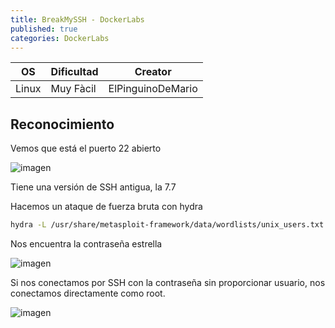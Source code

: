 ```yaml
---
title: BreakMySSH - DockerLabs
published: true
categories: DockerLabs
---
```



| OS     | Dificultad  | Creator           |
| ------ | ----------- | -------------     | 
| Linux  | Muy Fàcil   | ElPinguinoDeMario | 

## Reconocimiento

Vemos que está el puerto 22 abierto

![imagen](https://github.com/romabri/romabri.github.io/assets/51706860/ae04dc17-36ee-4f5f-ab81-240c7ce55d62)


Tiene una versión de SSH antigua, la 7.7

Hacemos un ataque de fuerza bruta con hydra

```bash
hydra -L /usr/share/metasploit-framework/data/wordlists/unix_users.txt -P /usr/share/wordlists/rockyou.txt ssh://172.17.0.2
```

Nos encuentra la contraseña estrella

![imagen](https://github.com/romabri/romabri.github.io/assets/51706860/094984d3-a5c8-4fd7-b1bf-d01457bd3921)

Si nos conectamos por SSH con la contraseña sin proporcionar usuario, nos conectamos directamente como root.

![imagen](https://github.com/romabri/romabri.github.io/assets/51706860/30047648-403a-4171-a869-6e59f88b8a15)


